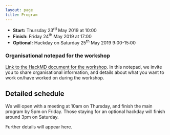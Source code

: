 ```yaml
---
layout: page
title: Program
---
```


* __Start:__ Thursday 23<sup>rd</sup> May 2019 at 10:00
* __Finish:__ Friday 24<sup>th</sup> May 2019 at 17:00
* __Optional:__ Hackday on Saturday 25<sup>th</sup> May 2019 9:00-15:00

### Organisational notepad for the workshop

[Link to the HackMD document for the workshop](https://hackmd.io/OX18ftmcSamuLz_DM-0WFA).
In this notepad, we invite you to share organisational information, and details about
what you want to work on/have worked on during the workshop.


## Detailed schedule

We will open with a meeting at 10am on Thursday, and finish the main program
by 5pm on Friday. Those staying for an optional hackday will finish 
around 3pm on Saturday.

Further details will appear here.
